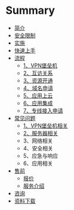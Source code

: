 # Summary

* [简介](README.md)
* [安全限制](an-quan-xian-zhi.md)
* [实施](chapter1.md)
* [快速上手](kuai-su-shang-shou.md)
* [流程](liu-cheng.md)
  * [1、VPN堡垒机](liu-cheng/vpnbao-lei-ji.md)
  * [2、互访关系](liu-cheng/23001-hu-fang-guan-xi.md)
  * [3、资源开通](liu-cheng/33001-zi-yuan-kai-tong.md)
  * [4、域名申请](liu-cheng/43001-yu-ming-shen-qing.md)
  * [5、应用上云](liu-cheng/53001-ying-yong-shang-yun.md)
  * [6、应用集成](liu-cheng/63001-ying-yong-ji-cheng.md)
  * [7、专线接入申请](liu-cheng/73001-zhuan-xian-jie-ru-shen-qing.md)
* [常见问题](chang-jian-wen-ti.md)
  * [1、VPN堡垒机相关](chang-jian-wen-ti/1vpnbao-lei-ji-xiang-guan.md)
  * [2、服务器相关](chang-jian-wen-ti/23001-fu-wu-qi-xiang-guan.md)
  * 3、网络相关
  * 4、安全相关
  * 5、应急与响应
  * 6、应用相关
* [售前](shou-qian.md)
  * [报价](shou-qian/bao-jia.md)
  * [服务介绍](shou-qian/fu-wu-jie-shao.md)
* [咨询](zi-xun.md)
* [资料下载](zi-liao-xia-zai.md)

